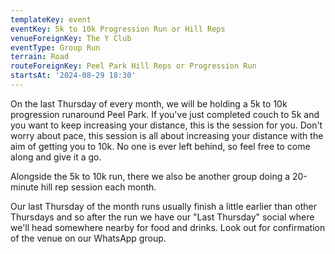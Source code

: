```yaml
---
templateKey: event 
eventKey: 5k to 10k Progression Run or Hill Reps
venueForeignKey: The Y Club 
eventType: Group Run
terrain: Road 
routeForeignKey: Peel Park Hill Reps or Progression Run
startsAt: '2024-08-29 18:30'
---
```

On the last Thursday of every month, we will be holding a 5k to 10k progression runaround Peel Park. If you've just
completed couch to 5k and you want to keep increasing your distance, this is the session for you. Don't worry about
pace, this session is all about increasing your distance with the aim of getting you to 10k. No one is ever left
behind, so feel free to come along and give it a go.

Alongside the 5k to 10k run, there we also be another group doing a 20-minute hill rep session each month.

Our last Thursday of the month runs usually finish a little earlier than other Thursdays and so after the run we have
our "Last Thursday" social where we'll head somewhere nearby for food and drinks. Look out for confirmation of the
venue on our WhatsApp group.

